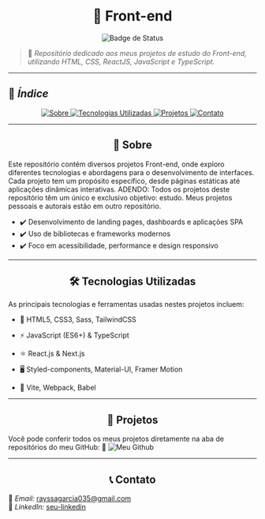 <h1 align="center">  🎨 Front-end </h1>

<p align="center">
  <img src="https://img.shields.io/badge/status-em%20construção-yellow" alt="Badge de Status">
</p>



> 🌟 *Repositório dedicado aos meus projetos de estudo do Front-end, utilizando HTML, CSS, ReactJS, JavaScript e TypeScript.*  

---

## 📌 *Índice*

<p align="center">
  <a href="#-sobre">
    <img src="https://img.shields.io/badge/Sobre-blue?style=for-the-badge" alt="Sobre">
  </a>
  <a href="#-tecnologias-utilizadas">
    <img src="https://img.shields.io/badge/Tecnologias%20Utilizadas-green?style=for-the-badge" alt="Tecnologias Utilizadas">
  </a>
  <a href="#-projetos">
    <img src="https://img.shields.io/badge/Projetos-blue?style=for-the-badge" alt="Projetos">
  </a>
  <a href="#-contato">
    <img src="https://img.shields.io/badge/Contato-green?style=for-the-badge" alt="Contato">
  </a>
</p>



---
<h2 align="center">  🚀 Sobre </h2>

Este repositório contém diversos projetos Front-end, onde exploro diferentes tecnologias e abordagens para o desenvolvimento de interfaces. Cada projeto tem um propósito específico, desde páginas estáticas até aplicações dinâmicas interativas.
ADENDO: Todos os projetos deste repositório têm um único e exclusivo objetivo: estudo. Meus projetos pessoais e autorais estão em outro repositório.

- ✔️ Desenvolvimento de landing pages, dashboards e aplicações SPA
- ✔️ Uso de bibliotecas e frameworks modernos
- ✔️ Foco em acessibilidade, performance e design responsivo

---

<h2 align="center">  🛠️ Tecnologias Utilizadas </h2>
As principais tecnologias e ferramentas usadas nestes projetos incluem:

- 🎨 HTML5, CSS3, Sass, TailwindCSS

- ⚡ JavaScript (ES6+) & TypeScript

- ⚛ React.js & Next.js

- 🖥 Styled-components, Material-UI, Framer Motion

- 🔧 Vite, Webpack, Babel

---
<h2 align="center">  📂 Projetos </h2>

Você pode conferir todos os meus projetos diretamente na aba de repositórios do meu GitHub:
🔗 ![Meu Github](https://github.com/2305ray)  

---

<h2 align="center">  📞 Contato </h2>

📧 *Email:* rayssagarcia035@gmail.com  
🔗 *LinkedIn:* [seu-linkedin](https://www.linkedin.com/in/rayssa-da-silva-garcia-853855307/)  

